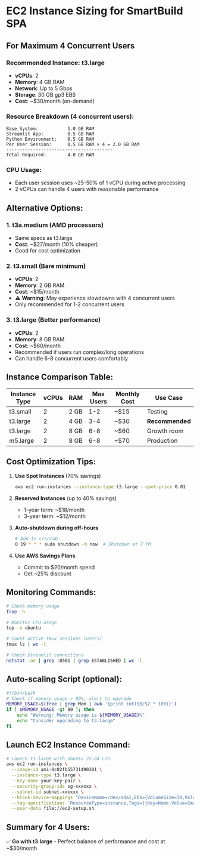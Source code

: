 # EC2 Instance Sizing for SmartBuild SPA

## For Maximum 4 Concurrent Users

### Recommended Instance: **t3.large**
- **vCPUs**: 2
- **Memory**: 4 GB RAM  
- **Network**: Up to 5 Gbps
- **Storage**: 30 GB gp3 EBS
- **Cost**: ~$30/month (on-demand)

### Resource Breakdown (4 concurrent users):
```
Base System:           1.0 GB RAM
Streamlit App:         0.5 GB RAM
Python Environment:    0.5 GB RAM
Per User Session:      0.5 GB RAM × 4 = 2.0 GB RAM
----------------------------------------
Total Required:        4.0 GB RAM
```

### CPU Usage:
- Each user session uses ~25-50% of 1 vCPU during active processing
- 2 vCPUs can handle 4 users with reasonable performance

## Alternative Options:

### 1. **t3a.medium** (AMD processors)
- Same specs as t3.large
- **Cost**: ~$27/month (10% cheaper)
- Good for cost optimization

### 2. **t3.small** (Bare minimum)
- **vCPUs**: 2
- **Memory**: 2 GB RAM
- **Cost**: ~$15/month
- ⚠️ **Warning**: May experience slowdowns with 4 concurrent users
- Only recommended for 1-2 concurrent users

### 3. **t3.large** (Better performance)
- **vCPUs**: 2
- **Memory**: 8 GB RAM
- **Cost**: ~$60/month
- Recommended if users run complex/long operations
- Can handle 6-8 concurrent users comfortably

## Instance Comparison Table:

| Instance Type | vCPUs | RAM  | Max Users | Monthly Cost | Use Case |
|--------------|-------|------|-----------|--------------|----------|
| t3.small     | 2     | 2 GB | 1-2       | ~$15        | Testing  |
| t3.large    | 2     | 4 GB | 3-4       | ~$30        | **Recommended** |
| t3.large     | 2     | 8 GB | 6-8       | ~$60        | Growth room |
| m5.large     | 2     | 8 GB | 6-8       | ~$70        | Production |

## Cost Optimization Tips:

1. **Use Spot Instances** (70% savings)
   ```bash
   aws ec2 run-instances --instance-type t3.large --spot-price 0.01
   ```

2. **Reserved Instances** (up to 40% savings)
   - 1-year term: ~$18/month
   - 3-year term: ~$12/month

3. **Auto-shutdown during off-hours**
   ```bash
   # Add to crontab
   0 19 * * * sudo shutdown -h now  # Shutdown at 7 PM
   ```

4. **Use AWS Savings Plans**
   - Commit to $20/month spend
   - Get ~25% discount

## Monitoring Commands:

```bash
# Check memory usage
free -h

# Monitor CPU usage
top -u ubuntu

# Count active tmux sessions (users)
tmux ls | wc -l

# Check Streamlit connections
netstat -an | grep :8501 | grep ESTABLISHED | wc -l
```

## Auto-scaling Script (optional):

```bash
#!/bin/bash
# Check if memory usage > 80%, alert to upgrade
MEMORY_USAGE=$(free | grep Mem | awk '{print int($3/$2 * 100)}')
if [ $MEMORY_USAGE -gt 80 ]; then
    echo "Warning: Memory usage is ${MEMORY_USAGE}%"
    echo "Consider upgrading to t3.large"
fi
```

## Launch EC2 Instance Command:

```bash
# Launch t3.large with Ubuntu 22.04 LTS
aws ec2 run-instances \
  --image-id ami-0c02fb55731490381 \
  --instance-type t3.large \
  --key-name your-key-pair \
  --security-group-ids sg-xxxxxx \
  --subnet-id subnet-xxxxxx \
  --block-device-mappings "DeviceName=/dev/sda1,Ebs={VolumeSize=30,VolumeType=gp3}" \
  --tag-specifications 'ResourceType=instance,Tags=[{Key=Name,Value=SmartBuild-SPA}]' \
  --user-data file://ec2-setup.sh
```

## Summary for 4 Users:
✅ **Go with t3.large** - Perfect balance of performance and cost at ~$30/month